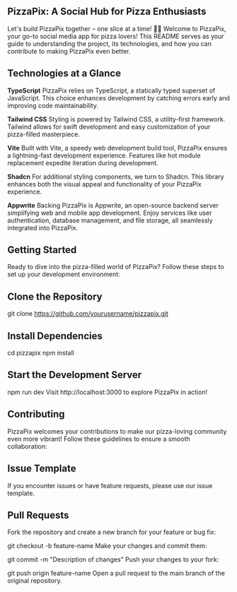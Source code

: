## PizzaPix: A Social Hub for Pizza Enthusiasts 
Let's build PizzaPix together – one slice at a time! 🍕🚀
Welcome to PizzaPix, your go-to social media app for pizza lovers! This README serves as your guide to understanding the project, its technologies, and how you can contribute to making PizzaPix even better.

## Technologies at a Glance

**TypeScript**
PizzaPix relies on TypeScript, a statically typed superset of JavaScript. This choice enhances development by catching errors early and improving code maintainability.

**Tailwind CSS**
Styling is powered by Tailwind CSS, a utility-first framework. Tailwind allows for swift development and easy customization of your pizza-filled masterpiece.

**Vite**
Built with Vite, a speedy web development build tool, PizzaPix ensures a lightning-fast development experience. Features like hot module replacement expedite iteration during development.

**Shadcn**
For additional styling components, we turn to Shadcn. This library enhances both the visual appeal and functionality of your PizzaPix experience.

**Appwrite**
Backing PizzaPix is Appwrite, an open-source backend server simplifying web and mobile app development. Enjoy services like user authentication, database management, and file storage, all seamlessly integrated into PizzaPix.

## Getting Started
Ready to dive into the pizza-filled world of PizzaPix? Follow these steps to set up your development environment:

## Clone the Repository

git clone https://github.com/yourusername/pizzapix.git
## Install Dependencies

cd pizzapix
npm install
## Start the Development Server

npm run dev
Visit http://localhost:3000 to explore PizzaPix in action!

## Contributing
PizzaPix welcomes your contributions to make our pizza-loving community even more vibrant! Follow these guidelines to ensure a smooth collaboration:

## Issue Template
If you encounter issues or have feature requests, please use our issue template.

## Pull Requests
Fork the repository and create a new branch for your feature or bug fix:

git checkout -b feature-name
Make your changes and commit them:

git commit -m "Description of changes"
Push your changes to your fork:

git push origin feature-name
Open a pull request to the main branch of the original repository.
